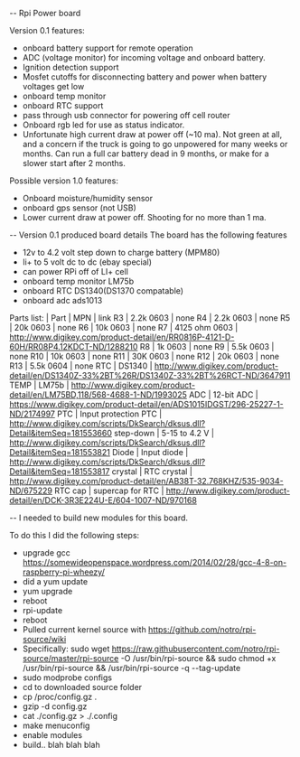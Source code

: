 -- Rpi Power board

Version 0.1 features:

 - onboard battery support for remote operation
 - ADC (voltage monitor) for incoming voltage and onboard battery. 
 - Ignition detection support
 - Mosfet cutoffs for disconnecting battery and power when battery voltages get low
 - onboard temp monitor
 - onboard RTC support
 - pass through usb connector for powering off cell router
 - Onboard rgb led for use as status indicator. 
 - Unfortunate high current draw at power off (~10 ma). Not green at all, and a concern if the truck is going to go unpowered for many weeks or months. Can run a full car battery dead in 9 months, or make for a slower start after 2 months. 

Possible version 1.0 features:
 - Onboard moisture/humidity sensor
 - onboard gps sensor (not USB)
 - Lower current draw at power off. Shooting for no more than 1 ma.


-- Version 0.1 produced board details
The board has the following features
 - 12v to 4.2 volt step down to charge battery (MPM80)
 - li+ to 5 volt dc to dc (ebay special)
 - can power RPi off of LI+ cell
 - onboard temp monitor LM75b
 - onboard RTC DS1340(DS1370 compatable)
 - onboard adc ads1013


Parts list:
| Part | MPN | link
R3 | 2.2k 0603 | none
R4 | 2.2k 0603 | none
R5 | 20k 0603 | none
R6 | 10k 0603 | none
R7 | 4125 ohm 0603 | http://www.digikey.com/product-detail/en/RR0816P-4121-D-60H/RR08P4.12KDCT-ND/1288210
R8 | 1k 0603 | none
R9 | 5.5k 0603 | none
R10 | 10k 0603 | none
R11 | 30K 0603 | none
R12 | 20k 0603 | none
R13 | 5.5k 0604 | none
RTC | DS1340 | http://www.digikey.com/product-detail/en/DS1340Z-33%2BT%26R/DS1340Z-33%2BT%26RCT-ND/3647911
TEMP | LM75b | http://www.digikey.com/product-detail/en/LM75BD,118/568-4688-1-ND/1993025
ADC | 12-bit ADC | https://www.digikey.com/product-detail/en/ADS1015IDGST/296-25227-1-ND/2174997
PTC | Input protection PTC | http://www.digikey.com/scripts/DkSearch/dksus.dll?Detail&itemSeq=181553660
step-down | 5-15 to 4.2 V | http://www.digikey.com/scripts/DkSearch/dksus.dll?Detail&itemSeq=181553821
Diode | Input diode | http://www.digikey.com/scripts/DkSearch/dksus.dll?Detail&itemSeq=181553817
crystal | RTC crystal | http://www.digikey.com/product-detail/en/AB38T-32.768KHZ/535-9034-ND/675229
RTC cap | supercap for RTC | http://www.digikey.com/product-detail/en/DCK-3R3E224U-E/604-1007-ND/970168

-- I needed to build new modules for this board. 

To do this I did the following steps:
 - upgrade gcc https://somewideopenspace.wordpress.com/2014/02/28/gcc-4-8-on-raspberry-pi-wheezy/
 - did a yum update
 - yum upgrade
 - reboot
 - rpi-update
 - reboot
 - Pulled current kernel source with https://github.com/notro/rpi-source/wiki
 - Specifically: sudo wget https://raw.githubusercontent.com/notro/rpi-source/master/rpi-source -O /usr/bin/rpi-source && sudo chmod +x /usr/bin/rpi-source && /usr/bin/rpi-source -q --tag-update
 - sudo modprobe configs
 - cd to downloaded source folder
 - cp /proc/config.gz .
 - gzip -d config.gz 
 - cat ./config.gz > ./.config
 - make menuconfig
 - enable modules
 - build.. blah blah blah
 

